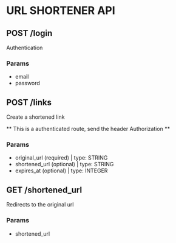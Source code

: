 # URL SHORTENER API

## POST /login

Authentication

### Params

- email
- password

## POST /links

Create a shortened link

** This is a authenticated route, send the header Authorization **

### Params

- original_url (required)  | type: STRING
- shortened_url (optional) | type: STRING
- expires_at (optional)    | type: INTEGER

## GET /shortened_url

Redirects to the original url

### Params

- shortened_url

